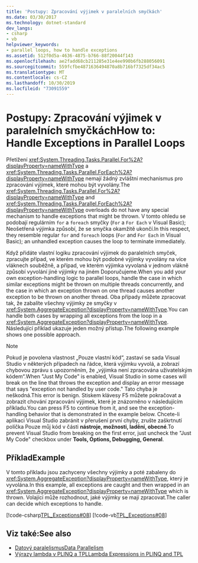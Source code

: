 ```yaml
---
title: 'Postupy: Zpracování výjimek v paralelních smyčkách'
ms.date: 03/30/2017
ms.technology: dotnet-standard
dev_langs:
- csharp
- vb
helpviewer_keywords:
- parallel loops, how to handle exceptions
ms.assetid: 512f0d5a-4636-4875-b766-88f20044f143
ms.openlocfilehash: ae2fadd68cb211285e31e4ee990b6fb288056091
ms.sourcegitcommit: 559fcfbe4871636494870a8b716bf7325df34ac5
ms.translationtype: MT
ms.contentlocale: cs-CZ
ms.lasthandoff: 10/30/2019
ms.locfileid: "73091559"
---
```

# <a name="how-to-handle-exceptions-in-parallel-loops"></a><span data-ttu-id="278a5-102">Postupy: Zpracování výjimek v paralelních smyčkách</span><span class="sxs-lookup"><span data-stu-id="278a5-102">How to: Handle Exceptions in Parallel Loops</span></span>
<span data-ttu-id="278a5-103">Přetížení <xref:System.Threading.Tasks.Parallel.For%2A?displayProperty=nameWithType> a <xref:System.Threading.Tasks.Parallel.ForEach%2A?displayProperty=nameWithType> nemají žádný zvláštní mechanismus pro zpracování výjimek, které mohou být vyvolány.</span><span class="sxs-lookup"><span data-stu-id="278a5-103">The <xref:System.Threading.Tasks.Parallel.For%2A?displayProperty=nameWithType> and <xref:System.Threading.Tasks.Parallel.ForEach%2A?displayProperty=nameWithType> overloads do not have any special mechanism to handle exceptions that might be thrown.</span></span> <span data-ttu-id="278a5-104">V tomto ohledu se podobají regulárním `for` a `foreach` smyčky (`For` a `For Each` v Visual Basic); Neošetřená výjimka způsobí, že se smyčka okamžitě ukončí.</span><span class="sxs-lookup"><span data-stu-id="278a5-104">In this respect, they resemble regular `for` and `foreach` loops (`For` and `For Each` in Visual Basic); an unhandled exception causes the loop to terminate immediately.</span></span>  
  
 <span data-ttu-id="278a5-105">Když přidáte vlastní logiku zpracování výjimek do paralelních smyček, zpracujte případ, ve kterém mohou být podobné výjimky vyvolány na více vláknech souběžně, a případ, ve kterém výjimka vyvolaná v jednom vlákně způsobí vyvolání jiné výjimky na jiném Doporučujeme.</span><span class="sxs-lookup"><span data-stu-id="278a5-105">When you add your own exception-handling logic to parallel loops, handle the case in which similar exceptions might be thrown on multiple threads concurrently, and the case in which an exception thrown on one thread causes another exception to be thrown on another thread.</span></span> <span data-ttu-id="278a5-106">Oba případy můžete zpracovat tak, že zabalíte všechny výjimky ze smyčky v <xref:System.AggregateException?displayProperty=nameWithType>.</span><span class="sxs-lookup"><span data-stu-id="278a5-106">You can handle both cases by wrapping all exceptions from the loop in a <xref:System.AggregateException?displayProperty=nameWithType>.</span></span> <span data-ttu-id="278a5-107">Následující příklad ukazuje jeden možný přístup.</span><span class="sxs-lookup"><span data-stu-id="278a5-107">The following example shows one possible approach.</span></span>  
  
> [!NOTE]
> <span data-ttu-id="278a5-108">Pokud je povolena vlastnost „Pouze vlastní kód“, zastaví se sada Visual Studio v některých případech na řádce, která výjimku vyvolá, a zobrazí chybovou zprávu s upozorněním, že „výjimka není zpracována uživatelským kódem“.</span><span class="sxs-lookup"><span data-stu-id="278a5-108">When "Just My Code" is enabled, Visual Studio in some cases will break on the line that throws the exception and display an error message that says "exception not handled by user code."</span></span> <span data-ttu-id="278a5-109">Tato chyba je neškodná.</span><span class="sxs-lookup"><span data-stu-id="278a5-109">This error is benign.</span></span> <span data-ttu-id="278a5-110">Stiskem klávesy F5 můžete pokračovat a zobrazit chování zpracování výjimek, které je znázorněno v následujícím příkladu.</span><span class="sxs-lookup"><span data-stu-id="278a5-110">You can press F5 to continue from it, and see the exception-handling behavior that is demonstrated in the example below.</span></span> <span data-ttu-id="278a5-111">Chcete-li aplikaci Visual Studio zabránit v přerušení první chyby, zrušte zaškrtnutí políčka Pouze můj kód v části **nástroje, možnosti, ladění, obecné**.</span><span class="sxs-lookup"><span data-stu-id="278a5-111">To prevent Visual Studio from breaking on the first error, just uncheck the "Just My Code" checkbox under **Tools, Options, Debugging, General**.</span></span>  
  
## <a name="example"></a><span data-ttu-id="278a5-112">Příklad</span><span class="sxs-lookup"><span data-stu-id="278a5-112">Example</span></span>  
 <span data-ttu-id="278a5-113">V tomto příkladu jsou zachyceny všechny výjimky a poté zabaleny do <xref:System.AggregateException?displayProperty=nameWithType>, který je vyvolána.</span><span class="sxs-lookup"><span data-stu-id="278a5-113">In this example, all exceptions are caught and then wrapped in an <xref:System.AggregateException?displayProperty=nameWithType> which is thrown.</span></span> <span data-ttu-id="278a5-114">Volající může rozhodnout, jaké výjimky se mají zpracovat.</span><span class="sxs-lookup"><span data-stu-id="278a5-114">The caller can decide which exceptions to handle.</span></span>  
  
 [!code-csharp[TPL_Exceptions#08](../../../samples/snippets/csharp/VS_Snippets_Misc/tpl_exceptions/cs/exceptions.cs#08)]
 [!code-vb[TPL_Exceptions#08](../../../samples/snippets/visualbasic/VS_Snippets_Misc/tpl_exceptions/vb/exceptionsinloops.vb#08)]  
  
## <a name="see-also"></a><span data-ttu-id="278a5-115">Viz také:</span><span class="sxs-lookup"><span data-stu-id="278a5-115">See also</span></span>

- [<span data-ttu-id="278a5-116">Datový paralelismus</span><span class="sxs-lookup"><span data-stu-id="278a5-116">Data Parallelism</span></span>](../../../docs/standard/parallel-programming/data-parallelism-task-parallel-library.md)
- [<span data-ttu-id="278a5-117">Výrazy lambda v PLINQ a TPL</span><span class="sxs-lookup"><span data-stu-id="278a5-117">Lambda Expressions in PLINQ and TPL</span></span>](../../../docs/standard/parallel-programming/lambda-expressions-in-plinq-and-tpl.md)
